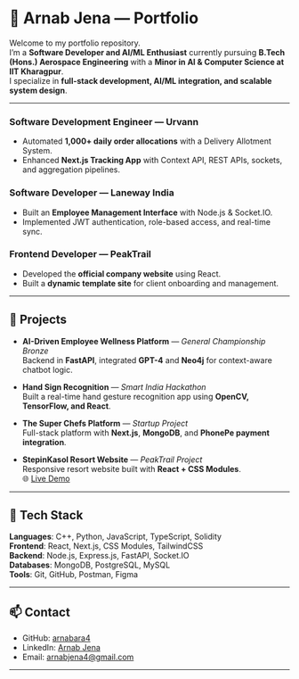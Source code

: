 # 🚀 Arnab Jena — Portfolio  

Welcome to my portfolio repository.  
I’m a **Software Developer and AI/ML Enthusiast** currently pursuing **B.Tech (Hons.) Aerospace Engineering** with a **Minor in AI & Computer Science at IIT Kharagpur**.  
I specialize in **full-stack development, AI/ML integration, and scalable system design**.  

---

### Software Development Engineer — **Urvann** 
- Automated **1,000+ daily order allocations** with a Delivery Allotment System.  
- Enhanced **Next.js Tracking App** with Context API, REST APIs, sockets, and aggregation pipelines.  

### Software Developer — **Laneway India** 
- Built an **Employee Management Interface** with Node.js & Socket.IO.  
- Implemented JWT authentication, role-based access, and real-time sync.  

### Frontend Developer — **PeakTrail**  
- Developed the **official company website** using React.  
- Built a **dynamic template site** for client onboarding and management. 

---

## 🔹 Projects  

- **AI-Driven Employee Wellness Platform** — *General Championship Bronze*  
  Backend in **FastAPI**, integrated **GPT-4** and **Neo4j** for context-aware chatbot logic.  

- **Hand Sign Recognition** — *Smart India Hackathon*  
  Built a real-time hand gesture recognition app using **OpenCV, TensorFlow, and React**.  

- **The Super Chefs Platform** — *Startup Project*  
  Full-stack platform with **Next.js**, **MongoDB**, and **PhonePe payment integration**.  

- **StepinKasol Resort Website** — *PeakTrail Project*  
  Responsive resort website built with **React + CSS Modules**.  
  🌐 [Live Demo](https://stepinnkasol.netlify.app/)  

---

## 🔹 Tech Stack  

**Languages**: C++, Python, JavaScript, TypeScript, Solidity  
**Frontend**: React, Next.js, CSS Modules, TailwindCSS  
**Backend**: Node.js, Express.js, FastAPI, Socket.IO  
**Databases**: MongoDB, PostgreSQL, MySQL  
**Tools**: Git, GitHub, Postman, Figma  

---

## 📫 Contact  

- GitHub: [arnabara4](https://github.com/arnabara4)  
- LinkedIn: [Arnab Jena](https://www.linkedin.com/in/arnab-jena-2214a3297/)
- Email: arnabjena4@gmail.com

---
